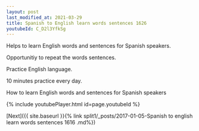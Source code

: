 ```yaml
---
layout: post
last_modified_at: 2021-03-29
title: Spanish to English learn words sentences 1626 
youtubeId: C_D2l3YfkSg
---
```

 
 
Helps to learn English words and sentences for Spanish speakers.

Opportunitiy to repeat the words sentences. 

Practice English language. 
 
10 minutes practice every day. 
 
How to learn English words and sentences for Spanish speakers 
 
{% include youtubePlayer.html id=page.youtubeId %}
 
 
[Next]({{ site.baseurl }}{% link  split1/_posts/2017-01-05-Spanish to english learn words sentences 1616 .md%})
 
